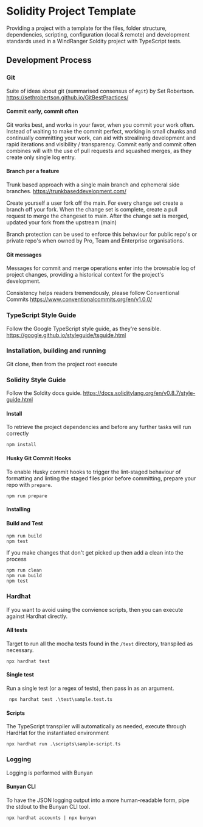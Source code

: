 # Solidity Project Template
Providing a project with a template for the files, folder structure, dependencies, scripting, configuration (local & remote) and development standards used in a WindRanger Soldity project with TypeScript tests.

## Development Process
### Git
Suite of ideas about git (summarised consensus of `#git`) by Set Robertson.
https://sethrobertson.github.io/GitBestPractices/

#### Commit early, commit often
Git works best, and works in your favor, when you commit your work often. 
Instead of waiting to make the commit perfect, working in small chunks and continually committing your work, can aid with strealining development and rapid iterations and visibility / transparency.
Commit early and commit often combines will with the use of pull requests and squashed merges, as they create only single log entry.

#### Branch per a feature
Trunk based approach with a single main branch and ephemeral side branches.
https://trunkbaseddevelopment.com/

Create yourself a user fork off the main.
For every change set create a branch off your fork.
When the change set is complete, create a pull request to merge the changeset to main.
After the change set is merged, updated your fork from the upstream (main)

Branch protection can be used to enforce this behaviour for public repo's or private repo's when owned by Pro, Team and Enterprise organisations.

#### Git messages
Messages for commit and merge operations enter into the browsable log of project changes, providing a historical context for the project's development.

Consistency helps readers tremendously, please follow Conventional Commits
https://www.conventionalcommits.org/en/v1.0.0/

### TypeScript Style Guide
Follow the Google TypeScript style guide, as they're sensible.
https://google.github.io/styleguide/tsguide.html

### Installation, building and running
Git clone, then from the project root execute

### Solidity Style Guide
Follow the Soldity docs guide.
https://docs.soliditylang.org/en/v0.8.7/style-guide.html

#### Install
To retrieve the project dependencies and before any further tasks will run correctly
```shell
npm install
```

#### Husky Git Commit Hooks
To enable Husky commit hooks to trigger the lint-staged behaviour of formatting and linting the staged files prior
before committing, prepare your repo with `prepare`.

```shell
npm run prepare
```

#### Installing

#### Build and Test
```shell
npm run build
npm test
```

If you make changes that don't get picked up then add a clean into the process
```shell
npm run clean
npm run build
npm test
```


### Hardhat
If you want to avoid using the convience scripts, then you can execute against Hardhat directly.

#### All tests
Target to run all the mocha tests found in the ```/test``` directory, transpiled as necessary.
```shell
npx hardhat test
```

#### Single test
Run a single test (or a regex of tests), then pass in as an argument.
```shell
 npx hardhat test .\test\sample.test.ts
```

#### Scripts
The TypeScript transpiler will automatically as needed, execute through HardHat for the instantiated environment
```shell
npx hardhat run .\scripts\sample-script.ts
```

### Logging
Logging is performed with Bunyan

#### Bunyan CLI
To have the JSON logging output into a more human-readable form, pipe the stdout to the Bunyan CLI tool.
```shell
npx hardhat accounts | npx bunyan
```